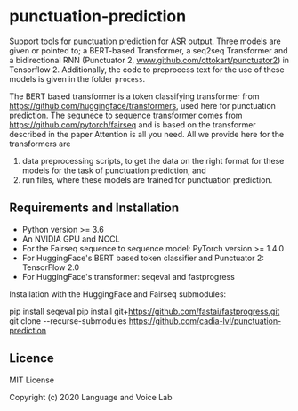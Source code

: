 # punctuation-prediction
Support tools for punctuation prediction for ASR output. Three models are given or pointed to; a BERT-based Transformer, a seq2seq Transformer and a bidirectional RNN (Punctuator 2, www.github.com/ottokart/punctuator2)
in Tensorflow 2. 
Additionally, the code to preprocess text for the use of these models is given in the folder `process`.

The BERT based transformer is a token classifying transformer from https://github.com/huggingface/transformers, used here for punctuation prediction. 
The sequnece to sequence transformer comes from https://github.com/pytorch/fairseq and is based on the transformer described in the paper Attention is all you need. 
All we provide here for the transformers are 
1) data preprocessing scripts, to get the data on the right format for these models for the task of punctuation prediction, and
2) run files, where these models are trained for punctuation prediction.

## Requirements and Installation
- Python version >= 3.6
- An NVIDIA GPU and NCCL
- For the Fairseq sequence to sequence model: PyTorch version >= 1.4.0
- For HuggingFace's BERT based token classifier and Punctuator 2: TensorFlow 2.0
- For HuggingFace's transformer: seqeval and fastprogress

Installation with the HuggingFace and Fairseq submodules:

pip install seqeval
pip install git+https://github.com/fastai/fastprogress.git
git clone --recurse-submodules https://github.com/cadia-lvl/punctuation-prediction

## Licence
MIT License

Copyright (c) 2020 Language and Voice Lab
